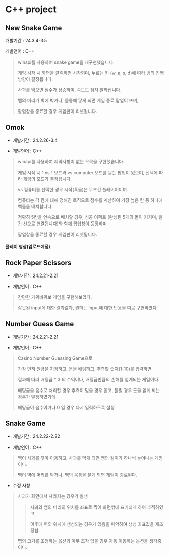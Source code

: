 # C++ project


## New Snake Game
개발기간 : 24.3.4-3.5

개발언어 : C++

> winapi를 사용하여 snake game을 재구현했습니다.
>
> 게임 시작 시 화면을 클릭하면 시작되며, 누르는 키 (w, a, s, d)에 따라 뱀의 진행방향이 결정됩니다.
>
> 사과를 먹으면 점수가 상승하며, 속도도 점차 빨라집니다.
>
> 뱀의 머리가 벽에 박거나, 몸통에 닿게 되면 게임 종료 팝업이 뜨며,
>
> 팝업창을 종료할 경우 게임판이 리셋됩니다.



## Omok
- 개발기간 : 24.2.26-3.4

- 개발언어 : C++

> winapi를 사용하여 제약사항이 없는 오목을 구현했습니다.
>
> 게임 시작 시 1 vs 1 모드와 vs computer 모드를 묻는 팝업이 있으며, 선택에 따라 게임의 모드가 결정됩니다.
>
> vs 컴퓨터를 선택한 경우 시작(흑돌)은 무조건 플레이어이며
>
> 컴퓨터는 각 칸에 대해 정해진 로직으로 점수를 계산하여 가장 높은 칸 중 하나에 백돌을 배치합니다.
>
> 정확히 5칸을 연속으로 배치할 경우, 성공 이펙트 (완성된 5개의 돌이 커지며, 빨간 선으로 연결됩니다)와 함께 팝업창이 등장하며
>
> 팝업창을 종료할 경우 게임판이 리셋됩니다.




#### 플레이 영상(업로드예정)


## Rock Paper Scissors 
- 개발기간 : 24.2.21-2.21

- 개발언어 : C++
 
> 간단한 가위바위보 게임을 구현해보았다.
>
> 잘못된 input에 대한 결과값과, 원하는 input에 대한 반응을 따로 구현하였다.



## Number Guess Game
- 개발기간 : 24.2.21-2.21

- 개발언어 : C++

> Casino Number Guessing Game으로
>
> 가장 먼저 원금을 지정하고, 돈을 배팅하고, 추측할 숫자(1-10)를 입력하면
>
> 결과에 따라 배팅금 * 3 의 수익이나, 배팅금만큼의 손해를 얻게되는 게임이다.
>
> 배팅금을 음수로 처리할 경우 추측이 맞을 경우 잃고, 틀릴 경우 돈을 얻게 되는 경우가 발생하였기에
>
> 배당금이 음수이거나 0 일 경우 다시 입력하도록 설정



## Snake Game
- 개발기간 : 24.2.22-2.22

 - 개발언어 : C++

> 뱀이 사과를 찾아 이동하고, 사과를 먹게 되면 뱀의 길이가 하나씩 늘어나는 게임이다.
>
> 뱀이 벽에 머리를 박거나, 뱀의 몸통을 물게 되면 게임이 종료된다.
>
 - 수정 사항

> 사과가 화면에서 사라지는 경우가 발생
> 
>> 사과와 뱀의 머리의 위치를 좌표로 찍어 화면밖에 표기되게 하여 추적하였고,
>> 
>> 이후에 벽의 위치에 생성되는 경우가 있음을 파악하여 생성 좌표값을 재조정함.
>>
> 맵의 크기를 조정하는 옵션과 아무 조작 없을 경우 자동 이동하는 옵션을 생각중이다.
